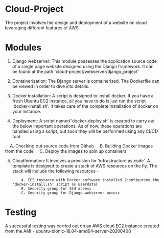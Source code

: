 # Cloud-Project
The project involves the design and deployment of a website on cloud leveraging different features of AWS.

# Modules
1. Django webserver:
This module possesses the application source code of a single page website designed using the Django framework. It can be found at the path 'cloud-project/webserver/django_project'

2. Containerization:
The Django server is containerized. The Dockerfile can be viewed in order to dive into details.

3. Docker installation:
A script is designed to install docker. If you have a fresh Ubuntu EC2 instance, all you have to do is just run the script 'docker-install.sh'. It takes care of the complete installation of docker on your instance. 

4. Deployment:
A script named 'docker-deploy.sh' is created to carry out the below important operations. As of now, these operations are handled using a script, but soon they will be performed using any CI/CD tool. 

           A. Checking out source code from Github
           B. Building Docker images from the code
           C. Deploy the images to spin up containers
            
5. Cloudformation:
It involves a provision for 'infrastructure as code'. A template is designed to create a stack of AWS resources on the fly. The stack will include the following resources -

           A. EC2 instance with Docker software installed (configuring the 'docker-install.sh' script as userdata)
           B. Security group for SSH access
           C. Security group for Django webserver access

# Testing
A successful testing was carried out on an AWS cloud EC2 instance created from the AMI - ubuntu-bionic-18.04-amd64-server-20200408
